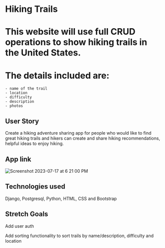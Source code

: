#  Hiking Trails
# This website will use full CRUD operations to show hiking trails in the United States. 


# The details included are:
    - name of the trail
    - location
    - difficulty
    - description
    - photos

## User Story

Create a hiking adventure sharing app for people who would like to find great hiking trails and hikers can create and share hiking recommendations, helpful ideas to enjoy hiking.

## App link  

![Screenshot 2023-07-17 at 6 21 00 PM](https://github.com/abulfs89/express-diets/assets/132204123/612ab1d9-127f-4665-8d31-99476a98f78f)


## Technologies used
Django, Postgresql, Python, HTML, CSS and Bootstrap

## Stretch Goals
Add user auth 

Add sorting functionality to sort trails by name/description, difficulty and location